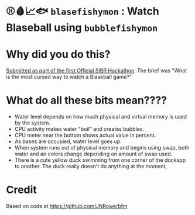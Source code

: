 ⚾️🩸📈🐟 `blasefishymon` : Watch Blaseball using `bubblefishymon`
=============================================================

# Why did you do this?

[Submitted as part of the first Official SIBR Hackathon](https://cursed.sibr.dev/). The brief was "What is the most cursed way to watch a Blaseball game?"


# What do all these bits mean????

 - Water level depends on how much physical and virtual memory is used by the system.
 - CPU activity makes water "boil" and creates bubbles.
 - CPU meter near the bottom shows actual value in percent.
 - As bases are occupied, water level goes up.
 - When system runs out of physical memory and begins using swap, both water and air colors change depending on amount of swap used.
 - There is a cute yellow duck swimming from one corner of the dockapp to another. The duck really doesn't do anything at the moment,

# Credit

Based on code at https://github.com/JNRowe/bfm
